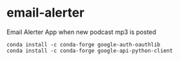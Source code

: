 # email-alerter
Email Alerter App when new podcast mp3 is posted

```
conda install -c conda-forge google-auth-oauthlib
conda install -c conda-forge google-api-python-client

```

